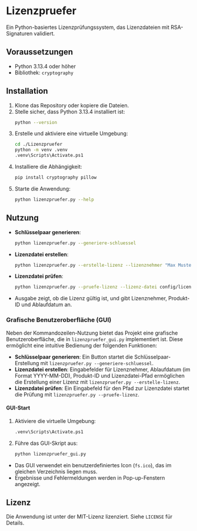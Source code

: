 # Lizenzpruefer

Ein Python-basiertes Lizenzprüfungssystem, das Lizenzdateien mit RSA-Signaturen validiert.

## Voraussetzungen
- Python 3.13.4 oder höher
- Bibliothek: `cryptography`

## Installation
1. Klone das Repository oder kopiere die Dateien.
2. Stelle sicher, dass Python 3.13.4 installiert ist:
   ```bash
   python --version
   ```
3. Erstelle und aktiviere eine virtuelle Umgebung:
   ```bash
   cd ./Lizenzpruefer
   python -m venv .venv
   .venv\Scripts\Activate.ps1
   ```
4. Installiere die Abhängigkeit:
   ```bash
   pip install cryptography pillow
   ```
5. Starte die Anwendung:
   ```bash
   python lizenzpruefer.py --help
   ```

## Nutzung
- **Schlüsselpaar generieren**:
   ```bash
   python lizenzpruefer.py --generiere-schluessel
   ```
- **Lizenzdatei erstellen**:
   ```bash
   python lizenzpruefer.py --erstelle-lizenz --lizenznehmer "Max Mustermann" --ablaufdatum "2026-12-31" --produkt-id "PROD123" --lizenz-datei config/licenses/lizenz.json
   ```
- **Lizenzdatei prüfen**:
   ```bash
   python lizenzpruefer.py --pruefe-lizenz --lizenz-datei config/licenses/lizenz.json
   ```
- Ausgabe zeigt, ob die Lizenz gültig ist, und gibt Lizenznehmer, Produkt-ID und Ablaufdatum an.

### Grafische Benutzeroberfläche (GUI)
Neben der Kommandozeilen-Nutzung bietet das Projekt eine grafische Benutzeroberfläche, die in `lizenzpruefer_gui.py` implementiert ist. Diese ermöglicht eine intuitive Bedienung der folgenden Funktionen:

- **Schlüsselpaar generieren**: 
Ein Button startet die Schlüsselpaar-Erstellung mit `lizenzpruefer.py --generiere-schluessel`.
- **Lizenzdatei erstellen**: 
Eingabefelder für Lizenznehmer, Ablaufdatum (im Format YYYY-MM-DD), Produkt-ID und Lizenzdatei-Pfad ermöglichen die Erstellung einer Lizenz mit `lizenzpruefer.py --erstelle-lizenz`.
- **Lizenzdatei prüfen**: 
Ein Eingabefeld für den Pfad zur Lizenzdatei startet die Prüfung mit `lizenzpruefer.py --pruefe-lizenz`.

#### GUI-Start
1. Aktiviere die virtuelle Umgebung:
   ```bash
   .venv\Scripts\Activate.ps1
   ```
2. Führe das GUI-Skript aus:
   ```bash
   python lizenzpruefer_gui.py
   ```
- Das GUI verwendet ein benutzerdefiniertes Icon (`fs.ico`), das im gleichen Verzeichnis liegen muss.
- Ergebnisse und Fehlermeldungen werden in Pop-up-Fenstern angezeigt.

## Lizenz
Die Anwendung ist unter der MIT-Lizenz lizenziert. Siehe `LICENSE` für Details.